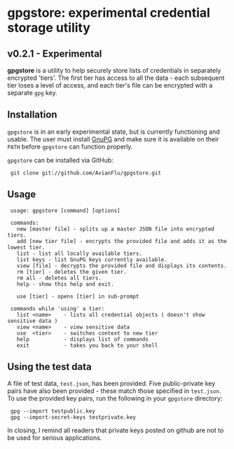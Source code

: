 # gpgstore: experimental credential storage utility

## v0.2.1 - Experimental

**gpgstore** is a utility to help securely store lists of credentials in separately encrypted 'tiers'.  The first tier has access to all the data - each subsequent tier loses a level of access, and each tier's file can be encrypted with a separate `gpg` key.

## Installation

`gpgstore` is in an early experimental state, but is currently functioning and usable.  The user must install [GnuPG](http://www.gnupg.org/download/) and make sure it is available on their `PATH` before `gpgstore` can function properly.  

`gpgstore` can be installed via GitHub: 

     git clone git://github.com/AvianFlu/gpgstore.git

## Usage

     usage: gpgstore [command] [options]

     commands:
       new [master file] - splits up a master JSON file into encrypted tiers.
       add [new tier file] - encrypts the provided file and adds it as the lowest tier.
       list - list all locally available tiers.
       list keys - list GnuPG keys currently available.
       view [file] - decrypts the provided file and displays its contents.
       rm [tier] - deletes the given tier.
       rm all - deletes all tiers.
       help - show this help and exit.

       use [tier] - opens [tier] in sub-prompt
     
     commands while 'using' a tier:
       list <name>    - lists all credential objects ( doesn't show sensitive data )
       view <name>    - view sensitive data
       use  <tier>    - switches context to new tier
       help           - displays list of commands
       exit           - takes you back to your shell
    
     
## Using the test data

A file of test data, `test.json`, has been provided.  Five public-private key pairs have also been provided - these match those specified in `test.json`.  To 
use the provided key pairs, run the following in your `gpgstore` directory:

     gpg --import testpublic.key
     gpg --import-secret-keys testprivate.key

In closing, I remind all readers that private keys posted on github are not to be used for serious applications. 
